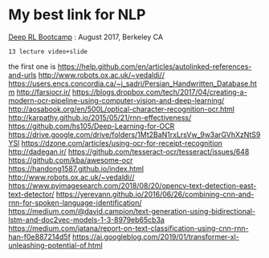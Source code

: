 # My best link for NLP

[Deep RL Bootcamp](https://sites.google.com/view/deep-rl-bootcamp/lectures) : August 2017, Berkeley CA

```
13 lecture video+slide
```

the first one is https://help.github.com/en/articles/autolinked-references-and-urls
http://www.robots.ox.ac.uk/~vedaldi//
https://users.encs.concordia.ca/~j_sadri/Persian_Handwritten_Database.htm
http://farsiocr.ir/
https://blogs.dropbox.com/tech/2017/04/creating-a-modern-ocr-pipeline-using-computer-vision-and-deep-learning/
http://aosabook.org/en/500L/optical-character-recognition-ocr.html
http://karpathy.github.io/2015/05/21/rnn-effectiveness/
https://github.com/hs105/Deep-Learning-for-OCR
https://drive.google.com/drive/folders/1Mt2BaN1rxLrsVw_9w3arGVhXzNtS9YSl
https://dzone.com/articles/using-ocr-for-receipt-recognition
http://dadegan.ir/
https://github.com/tesseract-ocr/tesseract/issues/648
https://github.com/kba/awesome-ocr
https://handong1587.github.io/index.html
http://www.robots.ox.ac.uk/~vedaldi//
https://www.pyimagesearch.com/2018/08/20/opencv-text-detection-east-text-detector/
https://yerevann.github.io/2016/06/26/combining-cnn-and-rnn-for-spoken-language-identification/
https://medium.com/@david.campion/text-generation-using-bidirectional-lstm-and-doc2vec-models-1-3-8979eb65cb3a
https://medium.com/jatana/report-on-text-classification-using-cnn-rnn-han-f0e887214d5f
https://ai.googleblog.com/2019/01/transformer-xl-unleashing-potential-of.html
